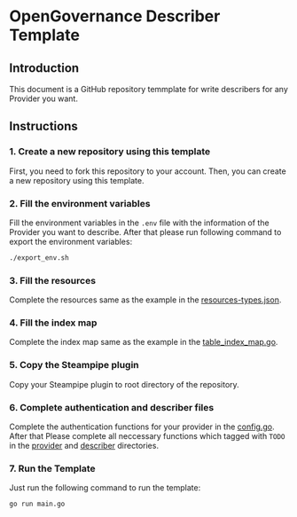 # OpenGovernance Describer Template

## Introduction

This document is a GitHub repository temmplate for write describers for any Provider you want.

## Instructions

### 1. Create a new repository using this template

First, you need to fork this repository to your account. Then, you can create a new repository using this template.

### 2. Fill the environment variables

Fill the environment variables in the `.env` file with the information of the Provider you want to describe.
After that please run following command to export the environment variables:

```bash
./export_env.sh
```

### 3. Fill the resources

Complete the resources same as the example in the [resources-types.json](./SDK/runable/resourceType/resource-types.json).


### 4. Fill the index map

Complete the index map same as the example in the [table_index_map.go](./steampipe/table_index_map.go).

### 5. Copy the Steampipe plugin

Copy your  Steampipe plugin to root directory of the repository.

### 6. Complete authentication and describer files

Complete the authentication functions for your provider in the [config.go](./provider/config.go).
After that Please complete all neccessary functions which tagged with `TODO` in the [provider](./provider/) and [describer](./describer/) directories.

### 7. Run the Template

Just run the following command to run the template:

```bash
go run main.go
```
